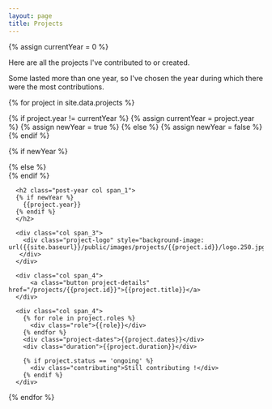 ```yaml
---
layout: page
title: Projects
---
```


{% assign currentYear = 0 %}

<section class="archive">

<div class="bundle row gutters fadeInDown animated">
<p>
Here are all the projects I've contributed to or created.
</p>
<p>
Some lasted more than one year, so I've chosen the year during which there were the most contributions.
</p>
</div>


{% for project in site.data.projects %}


{% if project.year != currentYear %}
  {% assign currentYear = project.year %}
  {% assign newYear = true %}
{% else %}
  {% assign newYear = false %}
{% endif %}

{% if newYear %}
<div class="bundle row gutters fadeInDown animated">
{% else %}
<div class="bundle-content row gutters fadeInDown animated">
{% endif %}

  <div class="project col span_12">

      <h2 class="post-year col span_1">
      {% if newYear %}
        {{project.year}}
      {% endif %}
      </h2>

      <div class="col span_3">
        <div class="project-logo" style="background-image: url({{site.baseurl}}/public/images/projects/{{project.id}}/logo.250.jpg);">
       </div>
      </div>

      <div class="col span_4">
          <a class="button project-details" href="/projects/{{project.id}}">{{project.title}}</a>
      </div>

      <div class="col span_4">
        {% for role in project.roles %}
          <div class="role">{{role}}</div>
        {% endfor %}
        <div class="project-dates">{{project.dates}}</div>
        <div class="duration">{{project.duration}}</div>

        {% if project.status == 'ongoing' %}
          <div class="contributing">Still contributing !</div>
        {% endif %}
      </div>


  </div>
</div>


{% endfor %}


</section>
